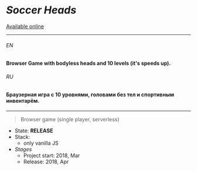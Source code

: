 # _Soccer Heads_

[Available online](https://only-romano.github.io/soccer/)

___


###### EN


#### Browser Game with bodyless heads and 10 levels (it's speeds up).


###### RU


#### Браузерная игра с 10 уровнями, головами без тел и спортивным инвентарём.

___


> Browser game (single player, serverless)

* State: **RELEASE**
* Stack:
    + only vanilla JS
* _Stages_
    + Project start: 2018, Mar
    + Release: 2018, Apr


